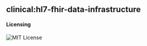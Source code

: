 ##  clinical:hl7-fhir-data-infrastructure   



#### Licensing  
![MIT License](https://img.shields.io/badge/license-MIT-blue.svg)
